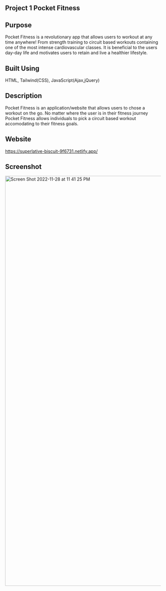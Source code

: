 ## Project 1 Pocket Fitness

## Purpose

Pocket Fitness is a revolutionary app that allows users to workout at any time anywhere! From strength training to circuit based workouts containing one of the most intense cardiovascular classes. It is beneficial to the users day-day life and motivates users to retain and live a healthier lifestyle.

## Built Using

HTML, Tailwind(CSS), JavaScript(Ajax,jQuery)

## Description

Pocket Fitness is an application/website that allows users to chose a workout on the go. No matter where the user is in their fitness journey Pocket Fitness allows individuals to pick a circuit based workout accomodating to their fitness goals.

## Website

https://superlative-biscuit-9f6731.netlify.app/

## Screenshot
<img width="1323" alt="Screen Shot 2022-11-28 at 11 41 25 PM" src="https://user-images.githubusercontent.com/114682284/204448281-d6af71f2-8ce8-4485-9475-7ca916a5d808.png">
